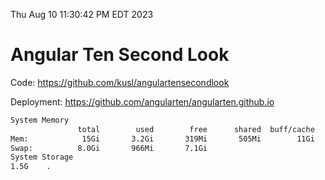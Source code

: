Thu Aug 10 11:30:42 PM EDT 2023

# Angular Ten Second Look

Code: https://github.com/kusl/angulartensecondlook

Deployment: https://github.com/angularten/angularten.github.io

```bash
System Memory
               total        used        free      shared  buff/cache   available
Mem:            15Gi       3.2Gi       319Mi       505Mi        11Gi        11Gi
Swap:          8.0Gi       966Mi       7.1Gi
System Storage
1.5G	.
```
```bash

